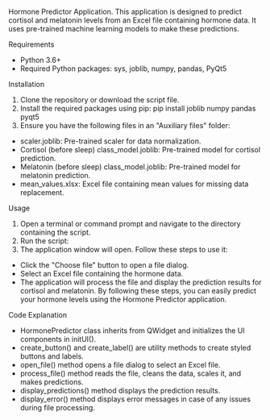 Hormone Predictor Application. 
This application is designed to predict cortisol and melatonin levels from an Excel file containing hormone data. It uses pre-trained machine learning models to make these predictions.

Requirements
- Python 3.6+
- Required Python packages: sys, joblib, numpy, pandas, PyQt5

Installation
1. Clone the repository or download the script file.
2. Install the required packages using pip: pip install joblib numpy pandas pyqt5
3. Ensure you have the following files in an "Auxiliary files" folder:
- scaler.joblib: Pre-trained scaler for data normalization.
- Cortisol (before sleep) class_model.joblib: Pre-trained model for cortisol prediction.
- Melatonin (before sleep) class_model.joblib: Pre-trained model for melatonin prediction.
- mean_values.xlsx: Excel file containing mean values for missing data replacement.

Usage
1. Open a terminal or command prompt and navigate to the directory containing the script.
2. Run the script:
3. The application window will open. Follow these steps to use it:
- Click the "Choose file" button to open a file dialog.
- Select an Excel file containing the hormone data.
- The application will process the file and display the prediction results for cortisol and melatonin.
By following these steps, you can easily predict your hormone levels using the Hormone Predictor application.

Code Explanation
- HormonePredictor class inherits from QWidget and initializes the UI components in initUI().
- create_button() and create_label() are utility methods to create styled buttons and labels.
- open_file() method opens a file dialog to select an Excel file.
- process_file() method reads the file, cleans the data, scales it, and makes predictions.
- display_predictions() method displays the prediction results.
- display_error() method displays error messages in case of any issues during file processing.

